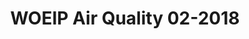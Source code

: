 --- 
title: WOEIP Air Quality 02-2018 
owner: <a href="https://www.woeip.org/">WOEIP</a>
layout: data
month: 9
year: 2018
categories: WOEIP
resourceType: shift_by_month
fileName: 2018-09-05 02:57:34.436448.markdown
---